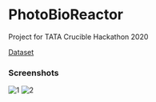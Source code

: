 # PhotoBioReactor
Project for TATA Crucible Hackathon 2020  

[Dataset](https://drive.google.com/file/d/1Wv8N0ou-CaE7QiJWXjZdJJSSgd_ls3aT/view?usp=sharing)


### Screenshots
![1](https://github.com/purplepotion/PhotoBioReactor/blob/master/Screenshot%20(44).png)
![2](https://github.com/purplepotion/PhotoBioReactor/blob/master/Screenshot%20(45).png)
